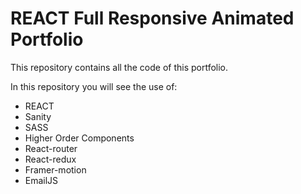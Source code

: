 # REACT Full Responsive Animated Portfolio 

This repository contains all the code of this portfolio.

In this repository you will see the use of:

* REACT 
* Sanity
* SASS
* Higher Order Components
* React-router
* React-redux
* Framer-motion
* EmailJS 

